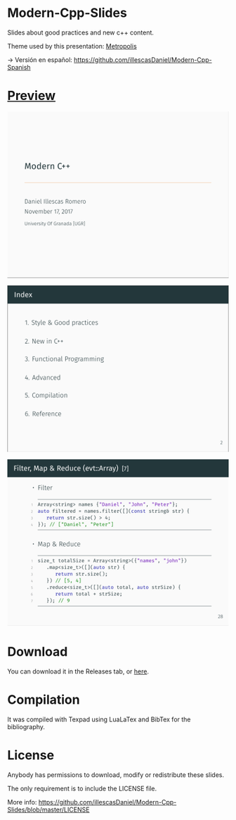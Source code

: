 # Modern-Cpp-Slides

Slides about good practices and new c++ content.

Theme used by this presentation: [Metropolis](https://github.com/matze/mtheme)

-> Versión en español: https://github.com/illescasDaniel/Modern-Cpp-Spanish

# [Preview](slides.pdf)

![Title](screenshots/title.png)

![Index](screenshots/index.png)

![Ejemplo. Map & Reduce](screenshots/map&reduce.png)

# Download

You can download it in the Releases tab, or [here](https://github.com/illescasDaniel/Modern-Cpp-Slides/releases/download/v1.0/Modern.C.-.Daniel.Illescas.Romero.pdf).

# Compilation

It was compiled with Texpad using LuaLaTex and BibTex for the bibliography.

# License

Anybody has permissions to download, modify or redistribute these slides.

The only requirement is to include the LICENSE file.

More info: https://github.com/illescasDaniel/Modern-Cpp-Slides/blob/master/LICENSE
